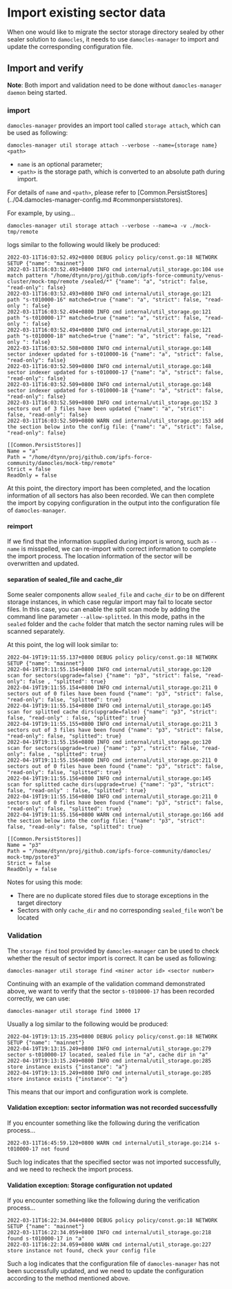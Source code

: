 # Import existing sector data

When one would like to migrate the sector storage directory sealed by other sealer solution to `damocles`, it needs to use `damocles-manager` to import and update the corresponding configuration file.

## Import and verify

**Note**: Both import and validation need to be done without `damocles-manager daemon` being started.

### import

`damocles-manager` provides an import tool called `storage attach`, which can be used as following:
```
damocles-manager util storage attach --verbose --name={storage name} <path>
```

- `name` is an optional parameter;
- `<path>` is the storage path, which is converted to an absolute path during import.

For details of `name` and `<path>`, please refer to [Common.PersistStores](../04.damocles-manager-config.md
#commonpersiststores).

For example, by using...
```
damocles-manager util storage attach --verbose --name=a -v ./mock-tmp/remote
```

logs similar to the following would likely be produced:
```
2022-03-11T16:03:52.492+0800 DEBUG policy policy/const.go:18 NETWORK SETUP {"name": "mainnet"}
2022-03-11T16:03:52.493+0800 INFO cmd internal/util_storage.go:104 use match pattern "/home/dtynn/proj/github.com/ipfs-force-community/venus-cluster/mock-tmp/remote /sealed/*" {"name": "a", "strict": false, "read-only": false}
2022-03-11T16:03:52.493+0800 INFO cmd internal/util_storage.go:121 path "s-t010000-16" matched=true {"name": "a", "strict": false, "read-only ": false}
2022-03-11T16:03:52.494+0800 INFO cmd internal/util_storage.go:121 path "s-t010000-17" matched=true {"name": "a", "strict": false, "read-only ": false}
2022-03-11T16:03:52.494+0800 INFO cmd internal/util_storage.go:121 path "s-t010000-18" matched=true {"name": "a", "strict": false, "read-only ": false}
2022-03-11T16:03:52.508+0800 INFO cmd internal/util_storage.go:148 sector indexer updated for s-t010000-16 {"name": "a", "strict": false, "read-only": false}
2022-03-11T16:03:52.509+0800 INFO cmd internal/util_storage.go:148 sector indexer updated for s-t010000-17 {"name": "a", "strict": false, "read-only": false}
2022-03-11T16:03:52.509+0800 INFO cmd internal/util_storage.go:148 sector indexer updated for s-t010000-18 {"name": "a", "strict": false, "read-only": false}
2022-03-11T16:03:52.509+0800 INFO cmd internal/util_storage.go:152 3 sectors out of 3 files have been updated {"name": "a", "strict": false, "read-only": false}
2022-03-11T16:03:52.509+0800 WARN cmd internal/util_storage.go:153 add the section below into the config file: {"name": "a", "strict": false, "read-only": false}

[[Common.PersistStores]]
Name = "a"
Path = "/home/dtynn/proj/github.com/ipfs-force-community/damocles/mock-tmp/remote"
Strict = false
ReadOnly = false
```

At this point, the directory import has been completed, and the location information of all sectors has also been recorded.
We can then complete the import by copying configuration in the output into the configuration file of `damocles-manager`.

#### reimport

If we find that the information supplied during import is wrong, such as `--name` is misspelled, we can re-import with correct information to complete the import process.
The location information of the sector will be overwritten and updated.

#### separation of sealed_file and cache_dir

Some sealer components allow `sealed_file` and `cache_dir` to be on different storage instances, in which case regular import may fail to locate sector files.
In this case, you can enable the split scan mode by adding the command line parameter `--allow-splitted`. In this mode, paths in the `sealed` folder and the `cache` folder that match the sector naming rules will be scanned separately.

At this point, the log will look similar to:
```
2022-04-19T19:11:55.137+0800 DEBUG policy policy/const.go:18 NETWORK SETUP {"name": "mainnet"}
2022-04-19T19:11:55.154+0800 INFO cmd internal/util_storage.go:120 scan for sectors(upgrade=false) {"name": "p3", "strict": false, "read-only": false , "splitted": true}
2022-04-19T19:11:55.154+0800 INFO cmd internal/util_storage.go:211 0 sectors out of 0 files have been found {"name": "p3", "strict": false, "read-only": false, "splitted": true}
2022-04-19T19:11:55.154+0800 INFO cmd internal/util_storage.go:145 scan for splitted cache dirs(upgrade=false) {"name": "p3", "strict": false, "read-only" : false, "splitted": true}
2022-04-19T19:11:55.155+0800 INFO cmd internal/util_storage.go:211 3 sectors out of 3 files have been found {"name": "p3", "strict": false, "read-only": false, "splitted": true}
2022-04-19T19:11:55.156+0800 INFO cmd internal/util_storage.go:120 scan for sectors(upgrade=true) {"name": "p3", "strict": false, "read-only": false , "splitted": true}
2022-04-19T19:11:55.156+0800 INFO cmd internal/util_storage.go:211 0 sectors out of 0 files have been found {"name": "p3", "strict": false, "read-only": false, "splitted": true}
2022-04-19T19:11:55.156+0800 INFO cmd internal/util_storage.go:145 scan for splitted cache dirs(upgrade=true) {"name": "p3", "strict": false, "read-only" : false, "splitted": true}
2022-04-19T19:11:55.156+0800 INFO cmd internal/util_storage.go:211 0 sectors out of 0 files have been found {"name": "p3", "strict": false, "read-only": false, "splitted": true}
2022-04-19T19:11:55.156+0800 WARN cmd internal/util_storage.go:166 add the section below into the config file: {"name": "p3", "strict": false, "read-only": false, "splitted": true}

[[Common.PersistStores]]
Name = "p3"
Path = "/home/dtynn/proj/github.com/ipfs-force-community/damocles/
mock-tmp/pstore3"
Strict = false
ReadOnly = false
```

Notes for using this mode:

- There are no duplicate stored files due to storage exceptions in the target directory
- Sectors with only `cache_dir` and no corresponding `sealed_file` won't be located

### Validation

The `storage find` tool provided by `damocles-manager` can be used to check whether the result of sector import is correct. It can be used as following:
```
damocles-manager util storage find <miner actor id> <sector number>
```

Continuing with an example of the validation command demonstrated above, we want to verify that the sector `s-t010000-17` has been recorded correctly, we can use:
```
damocles-manager util storage find 10000 17
```

Usually a log similar to the following would be produced:
```
2022-04-19T19:13:15.235+0800 DEBUG policy policy/const.go:18 NETWORK SETUP {"name": "mainnet"}
2022-04-19T19:13:15.249+0800 INFO cmd internal/util_storage.go:279 sector s-t010000-17 located, sealed file in "a", cache dir in "a"
2022-04-19T19:13:15.249+0800 INFO cmd internal/util_storage.go:285 store instance exists {"instance": "a"}
2022-04-19T19:13:15.249+0800 INFO cmd internal/util_storage.go:285 store instance exists {"instance": "a"}
```

This means that our import and configuration work is complete.

#### Validation exception: sector information was not recorded successfully

If you encounter something like the following during the verification process...
```
2022-03-11T16:45:59.120+0800 WARN cmd internal/util_storage.go:214 s-t010000-17 not found
```
Such log indicates that the specified sector was not imported successfully, and we need to recheck the import process.

#### Validation exception: Storage configuration not updated

If you encounter something like the following during the verification process...
```
2022-03-11T16:22:34.044+0800 DEBUG policy policy/const.go:18 NETWORK SETUP {"name": "mainnet"}
2022-03-11T16:22:34.059+0800 INFO cmd internal/util_storage.go:218 found s-t010000-17 in "a"
2022-03-11T16:22:34.059+0800 WARN cmd internal/util_storage.go:227 store instance not found, check your config file
```
Such a log indicates that the configuration file of `damocles-manager` has not been successfully updated, and we need to update the configuration according to the method mentioned above.
